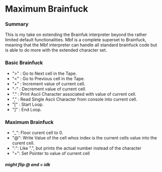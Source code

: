 # Maximum Brainfuck

### Summary
This is my take on extending the Brainfuk interpreter beyond the rather limited default functionalities. Mbf is a complete superset to Brainfuck, meaning that the Mbf interpreter can handle all standard brainfuck code but is able to do more with the extended character set.


### Basic Brainfuck
- ">" : Go to Next cell in the Tape.
- "<" : Go to Previous cell in the Tape.
- "+" : Increment value of current cell.
- "-" : Decrement value of current cell.
- "." : Print Ascii Character associated with value of current cell.
- "," : Read Single Ascii Character from console into current cell. 
- "[" : Start Loop.
- "]" : End Loop.
### Maximum Brainfuck
- "_":  Floor curent cell to 0.
- "@":  Write Value of the cell whos index is the current cells value into the curent cell.
- ":":  Like ".", but prints the actual number instead of the character
- "=":  Set Pointer to value of current cell 

##### might flip @ and = idk